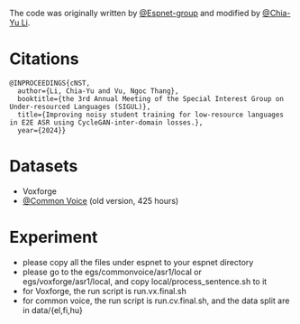 The code was originally written by [@Espnet-group](https://github.com/espnet/espnet) and modified by [@Chia-Yu Li](https://github.com/chiayuli).

# Citations
```
@INPROCEEDINGS{cNST,
  author={Li, Chia-Yu and Vu, Ngoc Thang},
  booktitle={the 3rd Annual Meeting of the Special Interest Group on Under-resourced Languages (SIGUL)}, 
  title={Improving noisy student training for low-resource languages in E2E ASR using CycleGAN-inter-domain losses.}, 
  year={2024}}
```
# Datasets
* Voxforge
* [@Common Voice](https://commonvoice.mozilla.org/en/datasets) (old version, 425 hours)

# Experiment
* please copy all the files under espnet to your espnet directory
* please go to the egs/commonvoice/asr1/local or egs/voxforge/asr1/local, and copy local/process_sentence.sh to it
* for Voxforge, the run script is run.vx.final.sh
* for common voice, the run script is run.cv.final.sh, and the data split are in data/{el,fi,hu}
